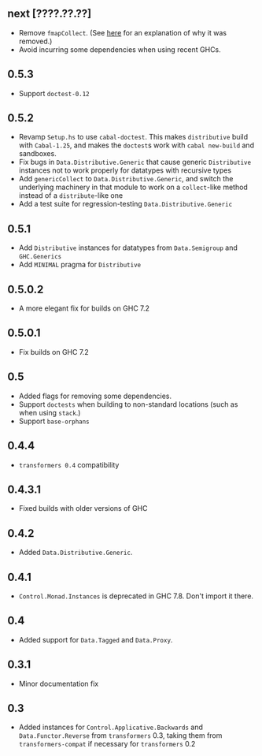 next [????.??.??]
-----------------
* Remove `fmapCollect`. (See
  [here](https://github.com/ekmett/distributive/commit/1020655f15714514048d0dc842ffe4adcec89a7b)
  for an explanation of why it was removed.)
* Avoid incurring some dependencies when using recent GHCs.

0.5.3
-----
* Support `doctest-0.12`

0.5.2
-----
* Revamp `Setup.hs` to use `cabal-doctest`. This makes `distributive` build
  with `Cabal-1.25`, and makes the `doctest`s work with `cabal new-build` and
  sandboxes.
* Fix bugs in `Data.Distributive.Generic` that cause generic `Distributive`
  instances not to work properly for datatypes with recursive types
* Add `genericCollect` to `Data.Distributive.Generic`, and switch the underlying
  machinery in that module to work on a `collect`-like method instead of a
  `distribute`-like one
* Add a test suite for regression-testing `Data.Distributive.Generic`

0.5.1
-----
* Add `Distributive` instances for datatypes from `Data.Semigroup` and `GHC.Generics`
* Add `MINIMAL` pragma for `Distributive`

0.5.0.2
-------
* A more elegant fix for builds on GHC 7.2

0.5.0.1
-------
* Fix builds on GHC 7.2

0.5
---
* Added flags for removing some dependencies.
* Support `doctests` when building to non-standard locations (such as when using `stack`.)
* Support `base-orphans`

0.4.4
-----
* `transformers 0.4` compatibility

0.4.3.1
-----
* Fixed builds with older versions of GHC

0.4.2
-------
* Added `Data.Distributive.Generic`.

0.4.1
-----
* `Control.Monad.Instances` is deprecated in GHC 7.8. Don't import it there.

0.4
---
* Added support for `Data.Tagged` and `Data.Proxy`.

0.3.1
-----
* Minor documentation fix

0.3
---
* Added instances for `Control.Applicative.Backwards` and `Data.Functor.Reverse` from `transformers` 0.3, taking them from `transformers-compat` if necessary for `transformers` 0.2

